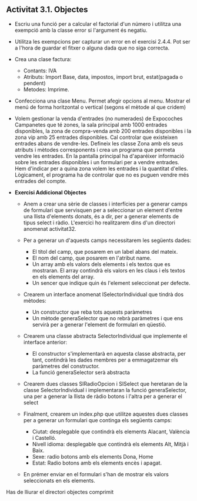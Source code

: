 ## Activitat 3.1. Objectes

* Escriu una funció per a calcular el factorial d'un número i utilitza una exempció amb la classe error si l'argument és negatiu.
* Utilitza les exempcions per capturar un error en el exercisi 2.4.4. Pot ser a l'hora de guardar el fitxer o alguna dada que no siga correcta.

* Crea una clase factura:
	* Contants: IVA
	* Atributs: Import Base, data, impostos, import brut, estat(pagada o pendent)
	* Metodes: Imprime. 

* Confecciona una clase Menu. Permet afegir opcions al menu. Mostrar el menú de forma horitzontal o vertical (segons el mètode al que cridem)

* Volem gestionar la venda d'entrades (no numerades) de
Expocoches Campanetes que té zones, la sala principal amb 1000 entrades disponibles, la zona de compra-venda amb 200 entrades disponibles i la zona vip amb 25 entrades disponibles. Cal controlar que existeixen entrades abans de vendre-les. Defineix les classe Zona amb els seus atributs i mètodes corresponents i crea
un programa que permeta vendre les entrades. En la pantalla principal ha d'aparéixer informació
sobre les entrades disponibles i un formulari per a vendre entrades. Hem d'indicar per a quina
zona volem les entrades i la quantitat d'elles. Lògicament, el programa ha de controlar que no
es puguen vendre més entrades del compte.


* **Exercisi Addicional Objectes**
	* Anem a crear una sèrie de classes i interfícies per a generar camps de formulari que servisquen per a seleccionar un element d'entre una llista d'elements donats, és a dir, per a generar elements de tipus select i ràdio.
L'exercici ho realitzarem dins d'un directori anomenat activitat32.

	* Per a generar un d'aquests camps necessitarem les següents dades:
   		* El títol del camp, que posarem en un label abans del mateix.
   		* El nom del camp, que posarem en l'atribut name.
   		* Un array amb els valors dels elements i els textos que es mostraran. El array contindrà els valors en les claus i els textos en els elements del array.
   		* Un sencer que indique quin és l'element seleccionat per defecte.

	* Crearem un interface anomenat ISelectorIndividual que tindrà dos mètodes:
   		* Un constructor que reba tots aquests paràmetres
   		* Un mètode generaSelector que no rebrà paràmetres i que ens servirà per a generar l'element de formulari en qüestió.
	* Crearem una classe abstracta SelectorIndividual que implemente el interface anterior:
   		* El constructor s'implementarà en aquesta classe abstracta, per tant, contindrà les dades membres per a emmagatzemar els paràmetres del constructor.
   		* La funció generaSelector serà abstracta
	* Crearem dues classes SIRadioOpcion i SISelect que heretaran de la classe SelectorIndividual i implementaran la funció generaSelector, una per a generar la llista de ràdio botons i l'altra per a generar el select
	* Finalment, crearem un index.php que utilitze aquestes dues classes per a generar un formulari que continga els següents camps:
   		* Ciutat: desplegable que contindrà els elements Alacant, València i Castelló.
   		* Nivell idioma: desplegable que contindrà els elements Alt, Mitjà i Baix.
   		* Sexe: radio botons amb els elements Dona, Home
   		* Estat: Radio botons amb els elements encès i apagat.
   
	* En prémer enviar en el formulari s'han de mostrar els valors seleccionats en els elements.

Has de lliurar el directori objectes comprimit



